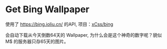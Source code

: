 # Get Bing Wallpaper

使用了 https://bing.ioliu.cn/ 的API, 项目：[xCss/bing](https://github.com/xCss/bing)

会自动下载从今天倒数64天的 Wallpaper, 为什么会是这个神奇的数字呢？貌似 M$ 的服务器只存65天的图片。